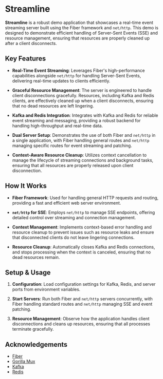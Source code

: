 # Streamline

**Streamline** is a robust demo application that showcases a real-time event streaming server built using the Fiber framework and `net/http`. This demo is designed to demonstrate efficient handling of Server-Sent Events (SSE) and resource management, ensuring that resources are properly cleaned up after a client disconnects.

## Key Features

- **Real-Time Event Streaming**: Leverages Fiber's high-performance capabilities alongside `net/http` for handling Server-Sent Events, delivering real-time updates to clients efficiently.
  
- **Graceful Resource Management**: The server is engineered to handle client disconnections gracefully. Resources, including Kafka and Redis clients, are effectively cleaned up when a client disconnects, ensuring that no dead resources are left lingering.

- **Kafka and Redis Integration**: Integrates with Kafka and Redis for reliable event streaming and messaging, providing a robust backend for handling high-throughput and real-time data.

- **Dual Server Setup**: Demonstrates the use of both Fiber and `net/http` in a single application, with Fiber handling general routes and `net/http` managing specific routes for event streaming and patching.

- **Context-Aware Resource Cleanup**: Utilizes context cancellation to manage the lifecycle of streaming connections and background tasks, ensuring that all resources are properly released upon client disconnection.

## How It Works

- **Fiber Framework**: Used for handling general HTTP requests and routing, providing a fast and efficient web server environment.

- **`net/http` for SSE**: Employs `net/http` to manage SSE endpoints, offering detailed control over streaming and connection management.

- **Context Management**: Implements context-based error handling and resource cleanup to prevent issues such as resource leaks and ensure that disconnected clients do not leave lingering connections.

- **Resource Cleanup**: Automatically closes Kafka and Redis connections, and stops processing when the context is canceled, ensuring that no dead resources remain.

## Setup & Usage

1. **Configuration**: Load configuration settings for Kafka, Redis, and server ports from environment variables.

2. **Start Servers**: Run both Fiber and `net/http` servers concurrently, with Fiber handling standard routes and `net/http` managing SSE and event patching.

3. **Resource Management**: Observe how the application handles client disconnections and cleans up resources, ensuring that all processes terminate gracefully.

## Acknowledgements

- [Fiber](https://github.com/gofiber/fiber)
- [Gorilla Mux](https://github.com/gorilla/mux)
- [Kafka](https://kafka.apache.org/)
- [Redis](https://redis.io/)
